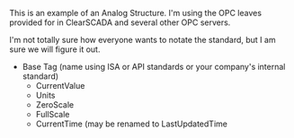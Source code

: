 This is an example of an Analog Structure. I'm using the OPC leaves provided for in ClearSCADA and several other OPC servers. 

I'm not totally sure how everyone wants to notate the standard, but I am sure we will figure it out. 

* Base Tag (name using ISA or API standards or your company's internal standard)
  * CurrentValue
  * Units
  * ZeroScale
  * FullScale
  * CurrentTime (may be renamed to LastUpdatedTime
  
